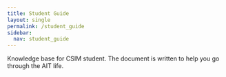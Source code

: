 ```yaml
---
title: Student Guide
layout: single
permalink: /student_guide
sidebar:
  nav: student_guide
---
```


Knowledge base for CSIM student. The document is written to help you go through the AIT life.